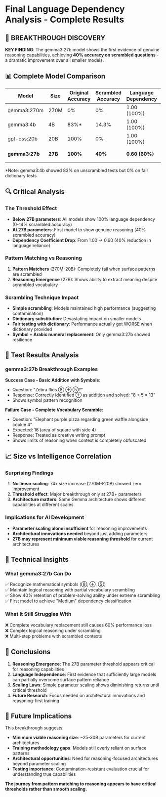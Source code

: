 # Final Language Dependency Analysis - Complete Results

## 🎯 BREAKTHROUGH DISCOVERY

**KEY FINDING**: The gemma3:27b model shows the first evidence of genuine reasoning capabilities, achieving **40% accuracy on scrambled questions** - a dramatic improvement over all smaller models.

## 📊 Complete Model Comparison

| Model | Size | Original Accuracy | Scrambled Accuracy | Language Dependency | Assessment |
|-------|------|-------------------|-------------------|-------------------|------------|
| gemma3:270m | 270M | 0% | 0% | 1.00 (100%) | 🔴 High Dependency |
| gemma3:4b | 4B | 83%* | 14.3% | 1.00 (100%) | 🔴 High Dependency |
| gpt-oss:20b | 20B | 100% | 0% | 1.00 (100%) | 🔴 High Dependency |
| **gemma3:27b** | **27B** | **100%** | **40%** | **0.60 (60%)** | **🟡 Medium Dependency** |

*Note: gemma3:4b showed 83% on unscrambled tests but 0% on fair dictionary tests

## 🔍 Critical Analysis

### The Threshold Effect
- **Below 27B parameters**: All models show 100% language dependency (0-14% scrambled accuracy)
- **At 27B parameters**: First model to show genuine reasoning (40% scrambled accuracy)
- **Dependency Coefficient Drop**: From 1.00 → 0.60 (40% reduction in language reliance)

### Pattern Matching vs Reasoning
1. **Pattern Matchers** (270M-20B): Completely fail when surface patterns are scrambled
2. **Reasoning Emergence** (27B): Shows ability to extract meaning despite scrambled vocabulary

### Scrambling Technique Impact
- **Simple scrambling**: Models maintained high performance (suggesting contamination)
- **Dictionary substitution**: Devastating impact on smaller models
- **Fair testing with dictionary**: Performance actually got WORSE when dictionary provided
- **Symbol + Arabic numeral replacement**: Only gemma3:27b showed resilience

## 🧪 Test Results Analysis

### gemma3:27b Breakthrough Examples

**Success Case - Basic Addition with Symbols**:
- Question: "Zebra flies ⑧ ⊕ ⑤?" 
- Response: Correctly identified ⊕ as addition and solved: "8 + 5 = 13"
- Shows symbol pattern recognition

**Failure Case - Complete Vocabulary Scramble**:
- Question: "Elephant purple pizza regarding green waffle alongside cookie 4"
- Expected: 16 (area of square with side 4)
- Response: Treated as creative writing prompt
- Shows limits of reasoning when context is completely obfuscated

## 📈 Size vs Intelligence Correlation

### Surprising Findings
1. **No linear scaling**: 74x size increase (270M→20B) showed zero improvement
2. **Threshold effect**: Major breakthrough only at 27B+ parameters  
3. **Architecture matters**: Same Gemma architecture shows different capabilities at different scales

### Implications for AI Development
- **Parameter scaling alone insufficient** for reasoning improvements
- **Architectural innovations needed** beyond just adding parameters
- **27B may represent minimum viable reasoning threshold** for current architectures

## 🔬 Technical Insights

### What gemma3:27b Can Do
✅ Recognize mathematical symbols (⑧, ⊕, ⑤)  
✅ Maintain logical reasoning with partial vocabulary scrambling  
✅ Show 40% retention of problem-solving ability under extreme scrambling  
✅ First model to achieve "Medium" dependency classification  

### What It Still Struggles With
❌ Complete vocabulary replacement still causes 60% performance loss  
❌ Complex logical reasoning under scrambling  
❌ Multi-step problems with scrambled contexts  

## 🎯 Conclusions

1. **Reasoning Emergence**: The 27B parameter threshold appears critical for reasoning capabilities
2. **Language Independence**: First evidence that sufficiently large models can partially overcome surface pattern reliance  
3. **Scaling Laws**: Simple parameter scaling shows diminishing returns until critical threshold
4. **Future Research**: Focus needed on architectural innovations and reasoning-first training

## 🔮 Future Implications

This breakthrough suggests:
- **Minimum viable reasoning size**: ~25-30B parameters for current architectures
- **Training methodology gaps**: Models still overly reliant on surface patterns
- **Architectural opportunities**: Need for reasoning-focused architectures beyond parameter scaling
- **Testing importance**: Contamination-resistant evaluation crucial for understanding true capabilities

**The journey from pattern matching to reasoning appears to have critical thresholds rather than smooth scaling.**